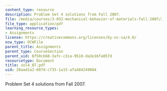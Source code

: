 ```yaml
---
content_type: resource
description: Problem Set 4 solutions from Fall 2007.
file: /media/courses/3-032-mechanical-behavior-of-materials-fall-2007/28aad1a2607dcf351a15afa484249084_sol4_07.pdf
file_type: application/pdf
learning_resource_types:
- Assignments
license: https://creativecommons.org/licenses/by-nc-sa/4.0/
ocw_type: OCWFile
parent_title: Assignments
parent_type: CourseSection
parent_uid: 6f50cb68-3afc-c3ca-9510-da3e16fa057d
resourcetype: Document
title: sol4_07.pdf
uid: 28aad1a2-607d-cf35-1a15-afa484249084
---
```

Problem Set 4 solutions from Fall 2007.